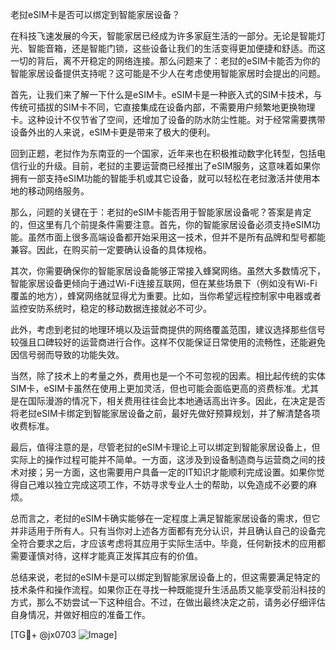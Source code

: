 老挝eSIM卡是否可以绑定到智能家居设备？

在科技飞速发展的今天，智能家居已经成为许多家庭生活的一部分。无论是智能灯光、智能音箱，还是智能门锁，这些设备让我们的生活变得更加便捷和舒适。而这一切的背后，离不开稳定的网络连接。那么问题来了：老挝的eSIM卡能否为你的智能家居设备提供支持呢？这可能是不少人在考虑使用智能家居时会提出的问题。

首先，让我们来了解一下什么是eSIM卡。eSIM卡是一种嵌入式的SIM卡技术，与传统可插拔的SIM卡不同，它直接集成在设备内部，不需要用户频繁地更换物理卡。这种设计不仅节省了空间，还增加了设备的防水防尘性能。对于经常需要携带设备外出的人来说，eSIM卡更是带来了极大的便利。

回到正题，老挝作为东南亚的一个国家，近年来也在积极推动数字化转型，包括电信行业的升级。目前，老挝的主要运营商已经推出了eSIM服务，这意味着如果你拥有一部支持eSIM功能的智能手机或其它设备，就可以轻松在老挝激活并使用本地的移动网络服务。

那么，问题的关键在于：老挝的eSIM卡能否用于智能家居设备呢？答案是肯定的，但这里有几个前提条件需要注意。首先，你的智能家居设备必须支持eSIM功能。虽然市面上很多高端设备都开始采用这一技术，但并不是所有品牌和型号都能兼容。因此，在购买前一定要确认设备的具体规格。

其次，你需要确保你的智能家居设备能够正常接入蜂窝网络。虽然大多数情况下，智能家居设备更倾向于通过Wi-Fi连接互联网，但在某些场景下（例如没有Wi-Fi覆盖的地方），蜂窝网络就显得尤为重要。比如，当你希望远程控制家中电器或者监控安防系统时，稳定的移动数据连接就必不可少。

此外，考虑到老挝的地理环境以及运营商提供的网络覆盖范围，建议选择那些信号较强且口碑较好的运营商进行合作。这样不仅能保证日常使用的流畅性，还能避免因信号弱而导致的功能失效。

当然，除了技术上的考量之外，费用也是一个不可忽视的因素。相比起传统的实体SIM卡，eSIM卡虽然在使用上更加灵活，但也可能会面临更高的资费标准。尤其是在国际漫游的情况下，相关费用往往会比本地通话高出许多。因此，在决定是否将老挝eSIM卡绑定到智能家居设备之前，最好先做好预算规划，并了解清楚各项收费标准。

最后，值得注意的是，尽管老挝的eSIM卡理论上可以绑定到智能家居设备上，但实际上的操作过程可能并不简单。一方面，这涉及到设备制造商与运营商之间的技术对接；另一方面，这也需要用户具备一定的IT知识才能顺利完成设置。如果你觉得自己难以独立完成这项工作，不妨寻求专业人士的帮助，以免造成不必要的麻烦。

总而言之，老挝的eSIM卡确实能够在一定程度上满足智能家居设备的需求，但它并非适用于所有人。只有当你对上述各方面都有充分认识，并且确认自己的设备完全符合要求之后，才应该考虑将其应用于实际生活中。毕竟，任何新技术的应用都需要谨慎对待，这样才能真正发挥其应有的价值。

总结来说，老挝的eSIM卡是可以绑定到智能家居设备上的，但这需要满足特定的技术条件和操作流程。如果你正在寻找一种既能提升生活品质又能享受前沿科技的方式，那么不妨尝试一下这种组合。不过，在做出最终决定之前，请务必仔细评估自身情况，并做好相应的准备工作。

[TG💪+ @jx0703 ![Image](https://github.com/user-attachments/assets/dbca1d08-cadb-493c-b0ec-ad6f7a83f270)]